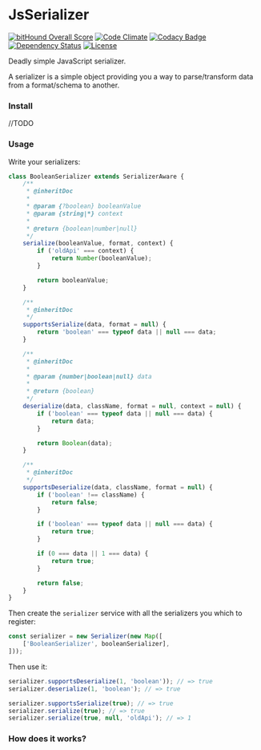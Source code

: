 # JsSerializer

[![bitHound Overall Score](https://www.bithound.io/projects/badges/085b9910-bfd8-11e5-9c42-f5b4d2648507/score.svg)](https://www.bithound.io/github/theofidry/JsSerializer)
[![Code Climate](https://codeclimate.com/repos/56a029183218343a200018e1/badges/ce409e29c6a00fe3ad7a/gpa.svg)](https://codeclimate.com/repos/56a029183218343a200018e1/feed)
[![Codacy Badge](https://api.codacy.com/project/badge/grade/d41db8e6138542d19fee0c29e0fc1550)](https://www.codacy.com)
[![Dependency Status](https://gemnasium.com/56902399aa1706b7f1c2655ec29d37fd.svg)](https://gemnasium.com/theofidry/JsSerializer)
[![License](https://img.shields.io/badge/License-MIT-red.svg)](LICENSE)

Deadly simple JavaScript serializer.

A serializer is a simple object providing you a way to parse/transform data from a format/schema to another.

### Install

//TODO

### Usage



Write your serializers:

```js
class BooleanSerializer extends SerializerAware {
    /**
     * @inheritDoc
     *
     * @param {?boolean} booleanValue
     * @param {string|*} context
     *
     * @return {boolean|number|null}
     */
    serialize(booleanValue, format, context) {
        if ('oldApi' === context) {
            return Number(booleanValue);
        }

        return booleanValue;
    }

    /**
     * @inheritDoc
     */
    supportsSerialize(data, format = null) {
        return 'boolean' === typeof data || null === data;
    }

    /**
     * @inheritDoc
     *
     * @param {number|boolean|null} data
     *
     * @return {boolean}
     */
    deserialize(data, className, format = null, context = null) {
        if ('boolean' === typeof data || null === data) {
            return data;
        }

        return Boolean(data);
    }

    /**
     * @inheritDoc
     */
    supportsDeserialize(data, className, format = null) {
        if ('boolean' !== className) {
            return false;
        }

        if ('boolean' === typeof data || null === data) {
            return true;
        }

        if (0 === data || 1 === data) {
            return true;
        }

        return false;
    }
}
```

Then create the `serializer` service with all the serializers you which to register:

```js
const serializer = new Serializer(new Map([
    ['BooleanSerializer', booleanSerializer],
]));
```

Then use it:

```js
serializer.supportsDeserialize(1, 'boolean')); // => true
serializer.deserialize(1, 'boolean'); // => true

serializer.supportsSerialize(true); // => true
serializer.serialize(true); // => true
serializer.serialize(true, null, 'oldApi'); // => 1
```

### How does it works?


